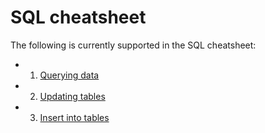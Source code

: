 # SQL cheatsheet

The following is currently supported in the SQL cheatsheet:

- 1. [Querying data](1-sql-query.md)
- 2. [Updating tables](2-update.md)
- 3. [Insert into tables](3-insert.md)
